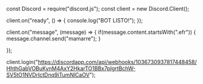 const Discord = require("discord.js");
const client = new Discord.Client();

client.on("ready", () => {
    console.log("BOT LISTO!");
 });
 
 client.on("message", (message) => {
   if(message.content.startsWith(".efr")) {
     message.channel.send("mamarre");
   }
 
 });
 
 client.login("https://discordapp.com/api/webhooks/1036730937817448458/HhthGabVOBuKynM4AxY2HkarTO1BBx7pIgrtBchW-SV5tO1NVDrIctDnq9iTumNlCaOV");
